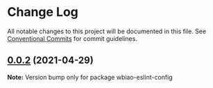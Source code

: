 # Change Log

All notable changes to this project will be documented in this file.
See [Conventional Commits](https://conventionalcommits.org) for commit guidelines.

## [0.0.2](https://github.com/hopkinson/wbiao-fe/compare/v0.0.1...v0.0.2) (2021-04-29)

**Note:** Version bump only for package wbiao-eslint-config
